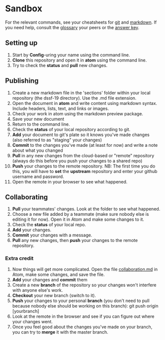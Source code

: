 # Sandbox

For the relevant commands, see your cheatsheets for [git](https://education.github.com/git-cheat-sheet-education.pdf) and [markdown](https://guides.github.com/pdfs/markdown-cheatsheet-online.pdf). If you need help, consult the [glossary](/sections/glossary.md) your peers or the [answer key](/sections/answers.md).

## Setting up

1. Start by **Config**-uring your name using the command line.
2. **Clone** this repository and open it in **atom** using the command line.
3. Try to check the **status** and **pull** new changes.


## Publishing

1. Create a new markdown file in the 'sections' folder within your local repository (the dssf-19 directory). Use the .md file extension.
4. Open the document in **atom** and write content using markdown syntax. Include headers, lists, text, and links or images.
3. Check your work in atom using the markdown preview package.
2. Save your new document
3. Return to the command line.
2. Check the **status** of your local repository according to git.
3. **Add** your document to git's plate so it knows you've made changes (also referred to as "staging" your changes)
4. **Commit** to the changes you've made (at least for now) and write a note about what you changed
5. **Pull** in any new changes from the cloud-based or "remote" repository (always do this before you push your changes to a shared repo)
5. **Push** your changes to the remote repository.
  NB: The first time you do this, you will have to **set** the **upstream** repository and enter your github username and password.
6. Open the remote in your browser to see what happened.

## Collaborating

1. **Pull** your teammates' changes. Look at the folder to see what happened.
2. Choose a new file added by a teammate (make sure nobody else is editing it  for now). Open it in Atom and make some changes to it.
3. Check the **status** of your local repo.
3. **Add** your changes.
4. **Commit** your changes with a message.
4. **Pull** any new changes, then **push** your changes to the remote repository.

### Extra credit

1. Now things will get more complicated. Open the file [collaboration.md](sections/collaboration.md) in Atom, make some changes, and save the file.
3. **Add** your changes and **commit** them
2. Create a new **branch** of the repository so your changes won't interfere with anyone else's work.
3. **Checkout** your new branch (switch to it).
4. **Push** your changes to your personal **branch** (you don't need to pull because nobody else should be working on this branch): git push origin [yourbranch]
5. Look at the remote in the browser and see if you can figure out where your changes went.  
6. Once you feel good about the changes you've made on your branch, you can try to **merge** it with the master branch.
